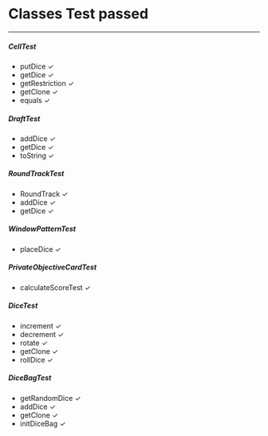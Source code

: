 # Classes Test passed
-----------
##### CellTest
- putDice ✓
- getDice ✓
- getRestriction ✓
- getClone ✓
- equals ✓

##### DraftTest
- addDice ✓
- getDice ✓
- toString ✓

##### RoundTrackTest
- RoundTrack ✓
- addDice ✓
- getDice ✓

##### WindowPatternTest
- placeDice  ✓

##### PrivateObjectiveCardTest
- calculateScoreTest  ✓

##### DiceTest
- increment ✓
- decrement ✓
- rotate ✓
- getClone ✓
- rollDice ✓

##### DiceBagTest
- getRandomDice ✓
- addDice ✓
- getClone ✓
- initDiceBag ✓